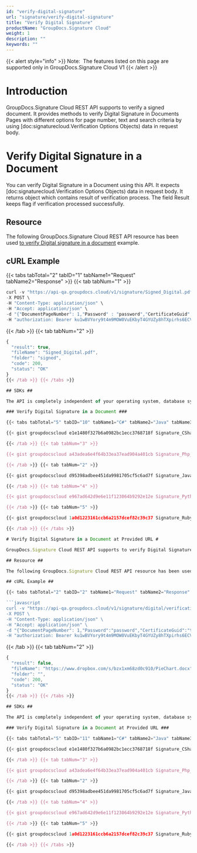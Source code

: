 ```yaml
---
id: "verify-digital-signature"
url: "signature/verify-digital-signature"
title: "Verify Digital Signature"
productName: "GroupDocs.Signature Cloud"
weight: 1
description: ""
keywords: ""
---
```


{{< alert style="info" >}}
Note:  The features listed on this page are supported only in GroupDocs.Signature Cloud V1
{{< /alert >}}

# Introduction #

GroupDocs.Signature Cloud REST API supports to verify a signed document. It provides methods to verify Digital Signature in Documents Pages with different options for page number, text and search criteria by using [doc:signaturecloud.Verification Options Objects) data in request body.

# Verify Digital Signature in a Document #

You can verify Digital Signature in a Document using this API. It expects [doc:signaturecloud.Verification Options Objects) data in request body. It returns object which contains result of verification process. The field Result keeps flag if verification processed successfully.

## Resource ##

The following GroupDocs.Signature Cloud REST API resource has been used [to verify Digital signature in a document](https://apireference.groupdocs.cloud/signature/#!/Verification/PostVerificationDigital) example.

## cURL Example ##

{{< tabs tabTotal="2" tabID="1" tabName1="Request" tabName2="Response" >}} {{< tab tabNum="1" >}}

```javascript
curl -v "https://api-qa.groupdocs.cloud/v1/signature/Signed_Digital.pdf/digital/verification?Folder#signed" \
-X POST \
-H "Content-Type: application/json" \
-H "Accept: application/json" \
-d "{"DocumentPageNumber": 1,"Password" : "password","CertificateGuid": "temp.pfx","Comments" : "verified data","SignDateTimeFrom" : "1/12/2017","SignDateTimeTo":"12/12/2017","OptionsType":"PdfVerifyDigitalOptionsData"}" \
-H "authorization: Bearer ku1wBVYory9t4m9MOW0VuEKbyT4GYUZy8hTXpirhs6ECV_3dQhlbwLHn8ffsX650Syt0hDq2vXZNia70T1NY0jG32h_LUxQoRrVQMvV88P5Y0EbmBinPsmEAuqFHCR2ahhWJqZhidpXU7tP_PHh5IXuZ-cmmW1VUARtj73oE-B4gyD8WEJ1i0CgEM8-Do2843TpCgueqczRgCikeKy8ftSjhgNr2HfYGIc8Fjn152yE3o-wi2VvYwRmEquF28di-zDCxVcZa742ENp9d5GLs1obG8Y-pf-FwQDFcvj-XreWt9U1_dNbTaRiREsrliisAxFAM7qUG1zRZpNISX_kEYC6NqaLlebMIAd5-WHL_PeK2reld-DMURVsniqsgHSxNRnQpmxoJ-YVeQQeN7ZoMBrI4G3zWMeRrUwWR2UmS4jfBlckpfCjkvGZ7ydbzWp3qkLmE3Ns95uf1ccJuvESN9yWkUmg"
```

{{< /tab >}} {{< tab tabNum="2" >}}

```javascript
{
  "result": true,
  "fileName": "Signed_Digital.pdf",
  "folder": "signed",
  "code": 200,
  "status": "OK"
}
{{< /tab >}} {{< /tabs >}}

## SDKs ##

The API is completely independent of your operating system, database system or development language. We provide and support API SDKs in many development languages in order to make it even easier to integrate. You can see our available SDKs list [here](signature/available-sdks).

### Verify Digital Signature in a Document ###

{{< tabs tabTotal="5" tabID="10" tabName1="C#" tabName2="Java" tabName3="PHP" tabName4="Python" tabName5="Ruby" >}} {{< tab tabNum="1" >}}

{{< gist groupdocscloud e1e1480f327b6a0982bc1ecc3768718f Signature_CSharp_Verify-Signature_Digital.cs >}}

{{< /tab >}} {{< tab tabNum="3" >}}

{{< gist groupdocscloud a43adea6e4f64b33ea37ead904a401cb Signature_Php_Signature_Digital_Verify.php >}}

{{< /tab >}} {{< tab tabNum="2" >}}

{{< gist groupdocscloud d95398adbee451da9981705cf5c6ad7f Signature_Java_Verify_Signature_Digital.java >}}

{{< /tab >}} {{< tab tabNum="4" >}}

{{< gist groupdocscloud e967ad642d9e6e11f123064b9292e12e Signature_Python_Verify_Signature_Digital.py >}}

{{< /tab >}} {{< tab tabNum="5" >}}

{{< gist groupdocscloud 1a0d1223161ccb6a2157dcef82c39c37 Signature_Ruby_Signature_Signature_Digital.rb >}}

{{< /tab >}} {{< /tabs >}}

# Verify Digital Signature in a Document at Provided URL #

GroupDocs.Signature Cloud REST API supports to verify Digital Signature for document at provided URL with [doc:signaturecloud.Verification Options Objects). The API retrieves file from specified URL and tries to detect file type when fileName parameter is not specified. It expects [doc:signaturecloud.Verification Options Objects)  data in request body. Based on passed Verification Options settings proceeds with Document verification and returns object which contains result of verification process. The field Result keeps flag if verification processed successfully.

## Resource ##

The following GroupDocs.Signature Cloud REST API resource has been used in the example [to verify Digital signature in a document at provided URL](https://apireference.groupdocs.cloud/signature/#!/Verification/PostVerificationDigitalFromUrl).

## cURL Example ##

{{< tabs tabTotal="2" tabID="2" tabName1="Request" tabName2="Response" >}} {{< tab tabNum="1" >}}

```javascript
curl -v "https://api-qa.groupdocs.cloud/v1/signature/digital/verification?url#https%3A%2F%2Fwww.dropbox.com%2Fs%2Fbzx1xm68zd0c910%2FPieChart.docx" \
-X POST \
-H "Content-Type: application/json" \
-H "Accept: application/json" \
-d "{"DocumentPageNumber": 1,"Password":"password","CertificateGuid":"temp.pfx","Comments":"verified data","SignDateTimeFrom":"1/12/2017","SignDateTimeTo":"12/12/2017","OptionsType":"WordsVerifyDigitalOptionsData"}" \
-H "authorization: Bearer ku1wBVYory9t4m9MOW0VuEKbyT4GYUZy8hTXpirhs6ECV_3dQhlbwLHn8ffsX650Syt0hDq2vXZNia70T1NY0jG32h_LUxQoRrVQMvV88P5Y0EbmBinPsmEAuqFHCR2ahhWJqZhidpXU7tP_PHh5IXuZ-cmmW1VUARtj73oE-B4gyD8WEJ1i0CgEM8-Do2843TpCgueqczRgCikeKy8ftSjhgNr2HfYGIc8Fjn152yE3o-wi2VvYwRmEquF28di-zDCxVcZa742ENp9d5GLs1obG8Y-pf-FwQDFcvj-XreWt9U1_dNbTaRiREsrliisAxFAM7qUG1zRZpNISX_kEYC6NqaLlebMIAd5-WHL_PeK2reld-DMURVsniqsgHSxNRnQpmxoJ-YVeQQeN7ZoMBrI4G3zWMeRrUwWR2UmS4jfBlckpfCjkvGZ7ydbzWp3qkLmE3Ns95uf1ccJuvESN9yWkUmg"
```

{{< /tab >}} {{< tab tabNum="2" >}}

```javascript
{
  "result": false,
  "fileName": "https://www.dropbox.com/s/bzx1xm68zd0c910/PieChart.docx",
  "folder": "",
  "code": 200,
  "status": "OK"
}
{{< /tab >}} {{< /tabs >}}

## SDKs ##

The API is completely independent of your operating system, database system or development language. We provide and support API SDKs in many development languages in order to make it even easier to integrate. You can see our available SDKs list [here](signature/available-sdks).

### Verify Digital Signature in a Document at Provided URL ###

{{< tabs tabTotal="5" tabID="11" tabName1="C#" tabName2="Java" tabName3="PHP" tabName4="Python" tabName5="Ruby" >}} {{< tab tabNum="1" >}}

{{< gist groupdocscloud e1e1480f327b6a0982bc1ecc3768718f Signature_CSharp_Verify_Signature_Digital_URL.cs >}}

{{< /tab >}} {{< tab tabNum="3" >}}

{{< gist groupdocscloud a43adea6e4f64b33ea37ead904a401cb Signature_Php_Signature_Digital_Verify_URL.php >}}

{{< /tab >}} {{< tab tabNum="2" >}}

{{< gist groupdocscloud d95398adbee451da9981705cf5c6ad7f Signature_Java_Verify_Signature_Digital_URL.java >}}

{{< /tab >}} {{< tab tabNum="4" >}}

{{< gist groupdocscloud e967ad642d9e6e11f123064b9292e12e Signature_Python_Verify_Signature_Digital_URL.py >}}

{{< /tab >}} {{< tab tabNum="5" >}}

{{< gist groupdocscloud 1a0d1223161ccb6a2157dcef82c39c37 Signature_Ruby_Signature_Signature_Digital_URL.rb >}}

{{< /tab >}} {{< /tabs >}}

